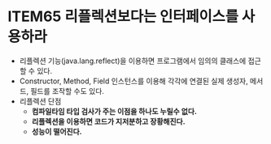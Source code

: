# ITEM65 리플렉션보다는 인터페이스를 사용하라

- 리플렉션 기능(java.lang.reflect)을 이용하면 프로그램에서 임의의 클래스에 접근 할 수 있다.
- Constructor, Method, Field 인스턴스를 이용해 각각에 연결된 실제 생성자, 메서드, 필드를 조작할 수도 있다.
- 리플렉션 단점
    - **컴파일타임 타입 검사가 주는 이점을 하나도 누릴수 없다.**
    - **리플렉션을 이용하면 코드가 지저분하고 장황해진다.**
    - **성능이 떨어진다.**


